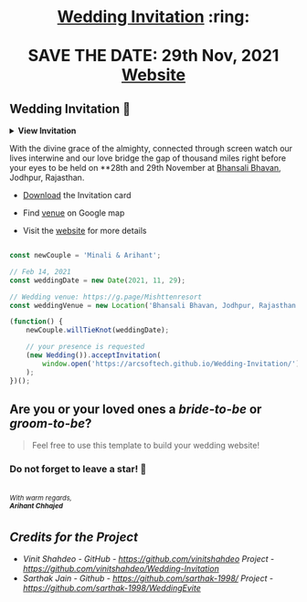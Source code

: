 
<h1 align="center"><a href="https://arcsoftech.github.io/Wedding-Invitation//assets/WeddingInvite.pdf">Wedding Invitation</a> :ring: <br> <br> SAVE THE DATE: 29th Nov, 2021 <br> <a href="https://arcsoftech.github.io/Wedding-Invitation/">Website</a></h1>



## Wedding Invitation :ring:

<details>
  <summary><strong>View Invitation</strong></summary>
  <a href="https://arcsoftech.github.io/Wedding-Invitation//"><img src="./assets/img/InviteMain.png" /></a>
</details>

With the divine grace of the almighty,
         connected through screen watch our lives interwine and our love bridge the gap of thousand miles right before your eyes to be held on **28th and 29th November at [Bhansali Bhavan](https://goo.gl/maps/dYXaRmk8PyXyr2au6),  Jodhpur, Rajasthan.

- [Download](https://arcsoftech.github.io/Wedding-Invitation//assets/WeddingInvite.pdf) the Invitation card

- Find [venue](https://goo.gl/maps/dYXaRmk8PyXyr2au6) on Google map

- Visit the [website](https://arcsoftech.github.io/Wedding-Invitation/) for more details


```js

const newCouple = 'Minali & Arihant';

// Feb 14, 2021
const weddingDate = new Date(2021, 11, 29);

// Wedding venue: https://g.page/Mishttenresort
const weddingVenue = new Location('Bhansali Bhavan, Jodhpur, Rajasthan');

(function() {
    newCouple.willTieKnot(weddingDate);

    // your presence is requested
    (new Wedding()).acceptInvitation(
        window.open('https://arcsoftech.github.io/Wedding-Invitation/')
    );
})();


```
## Are you or your loved ones a *bride-to-be* or *groom-to-be*? 
> Feel free to use this template to build your wedding website!

### Do not forget to leave a star! :hugs:

<br><sup><i>With warm regards,<br>
**Arihant Chhajed**<i></sup><br>

## Credits for the Project 

* Vinit Shahdeo - GitHub - https://github.com/vinitshahdeo  Project - https://github.com/vinitshahdeo/Wedding-Invitation
* Sarthak Jain - Github - https://github.com/sarthak-1998/  Project - https://github.com/sarthak-1998/WeddingEvite